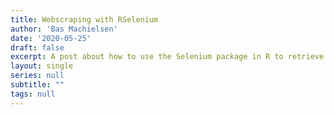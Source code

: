```yaml
---
title: Webscraping with RSelenium
author: 'Bas Machielsen'
date: '2020-05-25'
draft: false
excerpt: A post about how to use the Selenium package in R to retrieve data scraped from the web. 
layout: single
series: null
subtitle: ""
tags: null
---
```


